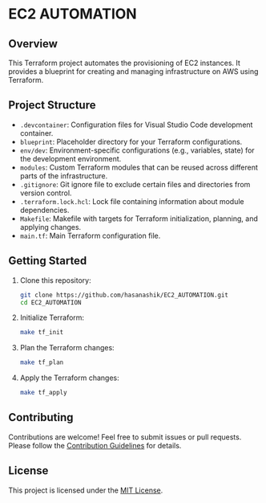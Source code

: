 # EC2 AUTOMATION

## Overview

This Terraform project automates the provisioning of EC2 instances. It provides a blueprint for creating and managing infrastructure on AWS using Terraform.

## Project Structure

- `.devcontainer`: Configuration files for Visual Studio Code development container.
- `blueprint`: Placeholder directory for your Terraform configurations.
- `env/dev`: Environment-specific configurations (e.g., variables, state) for the development environment.
- `modules`: Custom Terraform modules that can be reused across different parts of the infrastructure.
- `.gitignore`: Git ignore file to exclude certain files and directories from version control.
- `.terraform.lock.hcl`: Lock file containing information about module dependencies.
- `Makefile`: Makefile with targets for Terraform initialization, planning, and applying changes.
- `main.tf`: Main Terraform configuration file.

## Getting Started

1. Clone this repository:

    ```bash
    git clone https://github.com/hasanashik/EC2_AUTOMATION.git
    cd EC2_AUTOMATION
    ```

2. Initialize Terraform:

    ```bash
    make tf_init
    ```

3. Plan the Terraform changes:

    ```bash
    make tf_plan
    ```

4. Apply the Terraform changes:

    ```bash
    make tf_apply
    ```

## Contributing

Contributions are welcome! Feel free to submit issues or pull requests. Please follow the [Contribution Guidelines](CONTRIBUTING.md) for details.

## License

This project is licensed under the [MIT License](LICENSE).
